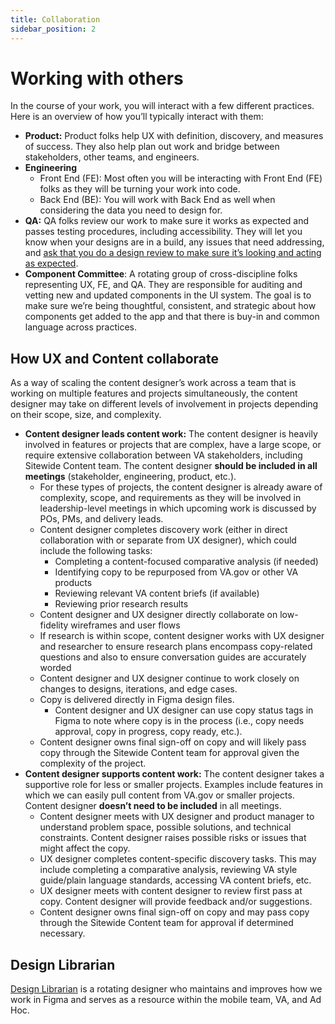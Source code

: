 ```yaml
---
title: Collaboration
sidebar_position: 2
---
```


# Working with others

In the course of your work, you will interact with a few different practices. Here is an overview of how you’ll typically interact with them:

- **Product:** Product folks help UX with definition, discovery, and measures of success. They also help plan out work and bridge between stakeholders, other teams, and engineers.
- **Engineering**
    - Front End (FE): Most often you will be interacting with Front End (FE) folks as they will be turning your work into code.
    - Back End (BE): You will work with Back End as well when considering the data you need to design for.
- **QA:** QA folks review our work to make sure it works as expected and passes testing procedures, including accessibility. They will let you know when your designs are in a build, any issues that need addressing, and [ask that you do a design review to make sure it’s looking and acting as expected](hhttps://department-of-veterans-affairs.github.io/va-mobile-app/gettingStarted/Contributing/Best%20practices/Designers/).
- **Component Committee**: A rotating group of cross-discipline folks representing UX, FE, and QA. They are responsible for auditing and vetting new and updated components in the UI system. The goal is to make sure we’re being thoughtful, consistent, and strategic about how components get added to the app and that there is buy-in and common language across practices.

## How UX and Content collaborate

As a way of scaling the content designer’s work across a team that is working on multiple features and projects simultaneously, the content designer may take on different levels of involvement in projects depending on their scope, size, and complexity.

- **Content designer leads content work:** The content designer is heavily involved in features or projects that are complex, have a large scope, or require extensive collaboration between VA stakeholders, including Sitewide Content team. The content designer **should be included in all meetings** (stakeholder, engineering, product, etc.).
    - For these types of projects, the content designer is already aware of complexity, scope, and requirements as they will be involved in leadership-level meetings in which upcoming work is discussed by POs, PMs, and delivery leads.
    - Content designer completes discovery work (either in direct collaboration with or separate from UX designer), which could include the following tasks:
        - Completing a content-focused comparative analysis (if needed)
        - Identifying copy to be repurposed from VA.gov or other VA products
        - Reviewing relevant VA content briefs (if available)
        - Reviewing prior research results
    - Content designer and UX designer directly collaborate on low-fidelity wireframes and user flows
    - If research is within scope, content designer works with UX designer and researcher to ensure research plans encompass copy-related questions and also to ensure conversation guides are accurately worded
    - Content designer and UX designer continue to work closely on changes to designs, iterations, and edge cases.
    - Copy is delivered directly in Figma design files.
        - Content designer and UX designer can use copy status tags in Figma to note where copy is in the process (i.e., copy needs approval, copy in progress, copy ready, etc.).
    - Content designer owns final sign-off on copy and will likely pass copy through the Sitewide Content team for approval given the complexity of the project.
- **Content designer supports content work:** The content designer takes a supportive role for less or smaller projects. Examples include features in which we can easily pull content from VA.gov or smaller projects. Content designer **doesn’t need to be included** in all meetings.
    - Content designer meets with UX designer and product manager to understand problem space, possible solutions, and technical constraints. Content designer raises possible risks or issues that might affect the copy.
    - UX designer completes content-specific discovery tasks. This may include completing a comparative analysis, reviewing VA style guide/plain language standards, accessing VA content briefs, etc.
    - UX designer meets with content designer to review first pass at copy. Content designer will provide feedback and/or suggestions.
    - Content designer owns final sign-off on copy and may pass copy through the Sitewide Content team for approval if determined necessary.

## Design Librarian

[Design Librarian](https://department-of-veterans-affairs.github.io/va-mobile-app/gettingStarted/Contributing/Best%20practices/Designers/Collaboration#design-librarian)
is a rotating designer who maintains and improves how we work in Figma and serves as a resource within the mobile team, VA, and Ad Hoc.


